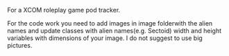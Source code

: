 For a XCOM roleplay game pod tracker.

For the code work you need to add images in image folderwith the alien names and update classes with alien names(e.g. Sectoid) width and height variables with dimensions of your image. I do not suggest to use big pictures.
